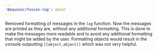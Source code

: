```yaml
---
'@equinor/fusion-log': minor
---
```


Removed formatting of messages in the `log` function. Now the messages are printed as they are, without any additional formatting. This is done to make the messages more readable and to avoid any additional formatting that might be added by the user. Formatting objects would result in the console outputting `[[object,object]]` which was not very helpful.
